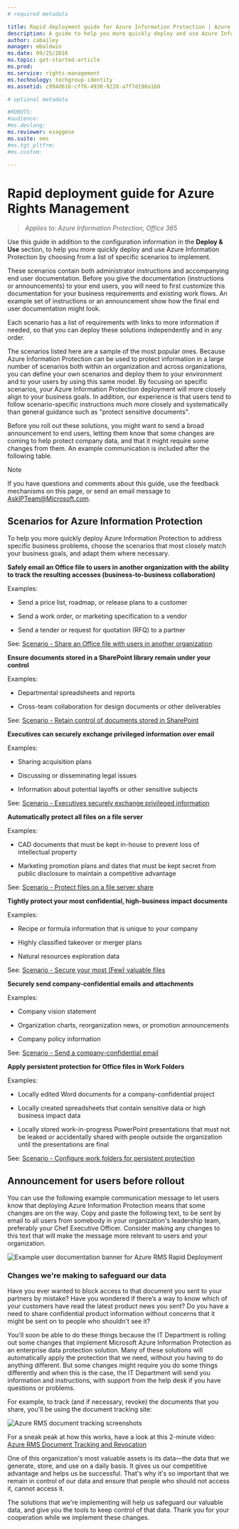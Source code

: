 ```yaml
---
# required metadata

title: Rapid deployment guide for Azure Information Protection | Azure Information Protection
description: A guide to help you more quickly deploy and use Azure Information Protection to protect your organization's data. Start by choosing from a list of specific scenarios to implement.
author: cabailey
manager: mbaldwin
ms.date: 09/25/2016
ms.topic: get-started-article
ms.prod:
ms.service: rights-management
ms.technology: techgroup-identity
ms.assetid: c994d616-cff6-4930-9228-a7f7d198a160

# optional metadata

#ROBOTS:
#audience:
#ms.devlang:
ms.reviewer: esaggese
ms.suite: ems
#ms.tgt_pltfrm:
#ms.custom:

---
```


# Rapid deployment guide for Azure Rights Management

>*Applies to: Azure Information Protection, Office 365*

Use this guide in addition to the configuration information in the **Deploy & Use** section, to help you more quickly deploy and use Azure Information Protection by choosing from a list of specific scenarios to implement.

These scenarios contain both administrator instructions and accompanying end user documentation. Before you give the documentation (instructions or announcements) to your end users, you will need to first customize this documentation for your business requirements and existing work flows. An example set of instructions or an announcement show how the final end user documentation might look.

Each scenario has a list of requirements with links to more information if needed, so that you can deploy these solutions independently and in any order.

The scenarios listed here are a sample of the most popular ones. Because Azure Information Protection can be used to protect information in a large number of scenarios both within an organization and across organizations, you can define your own scenarios and deploy them to your environment and to your users by using this same model. By focusing on specific scenarios, your Azure Information Protection deployment will more closely align to your business goals. In addition, our experience is that users tend to follow scenario-specific instructions much more closely and systematically than general guidance such as "protect sensitive documents".

Before you roll out these solutions, you might want to send a broad announcement to end users, letting them know that some changes are coming to help protect company data, and that it might require some changes from them. An example communication is included after the following table.

> [!NOTE]
> If you have questions and comments about this guide, use the feedback mechanisms on this page, or send an email message to [AskIPTeam@Microsoft.com](mailto:%20askipteam@microsoft.com?subject=Rapid%20Deployment%20Guide%20feedback).

## Scenarios for Azure Information Protection
To help you more quickly deploy Azure Information Protection to address specific business problems, choose the scenarios that most closely match your business goals, and adapt them where necessary.



**Safely email an Office file to users in another organization with the ability to track the resulting accesses (business-to-business collaboration)**

Examples:

- Send a price list, roadmap, or release plans to a customer

- Send a work order, or marketing specification to a vendor

- Send a tender or request for quotation (RFQ) to a partner

See: [Scenario - Share an Office file with users in another organization](scenario-share-office-file-externally.md)

**Ensure documents stored in a SharePoint library remain under your control**

Examples:

- Departmental spreadsheets and reports

- Cross-team collaboration for design documents or other deliverables

See: [Scenario - Retain control of documents stored in SharePoint](scenario-sharepoint.md)

**Executives can securely exchange privileged information over email**

Examples:

- Sharing acquisition plans

- Discussing or disseminating legal issues

- Information about potential layoffs or other sensitive subjects

See: [Scenario - Executives securely exchange privileged information](scenario-executives-email.md)

**Automatically protect all files on a file server**

Examples:

- CAD documents that must be kept in-house to prevent loss of intellectual property

- Marketing promotion plans and dates that must be kept secret from public disclosure to maintain a competitive advantage

See: [Scenario - Protect files on a file server share](scenario-fci.md)

**Tightly protect your most confidential, high-business impact documents**

Examples:

- Recipe or formula information that is unique to your company

- Highly classified takeover or merger plans

- Natural resources exploration data

See: [Scenario - Secure your most &#40;Few&#41; valuable files](scenario-secure-most-valuable-files.md)

**Securely send company-confidential emails and attachments**

Examples:

- Company vision statement

- Organization charts, reorganization news, or promotion announcements

- Company policy information

See: [Scenario - Send a company-confidential email](scenario-company-confidential-email.md)

**Apply persistent protection for Office files in Work Folders**

Examples:

- Locally edited Word documents for a company-confidential project

- Locally created spreadsheets that contain sensitive data or high business impact data

- Locally stored work-in-progress PowerPoint presentations that must not be leaked or accidentally shared with people outside the organization until the presentations are final

See: [Scenario - Configure work folders for persistent protection](scenario-work-folders.md)




## Announcement for users before rollout
You can use the following example communication message to let users know that deploying Azure Information Protection means that some changes are on the way. Copy and paste the following text, to be sent by email to all users from somebody in your organization's leadership team, preferably your Chef Executive Officer. Consider making any changes to this text that will make the message more relevant to users and your organization.

![Example user documentation banner for Azure RMS Rapid Deployment](../media/AzRMS_ExampleBanner.png)

### Changes we're making to safeguard our data
Have you ever wanted to block access to that document you sent to your partners by mistake? Have you wondered if there’s a way to know which of your customers have read the latest product news you sent? Do you have a need to share confidential product information without concerns that it might be sent on to people who shouldn't see it?

You'll soon be able to do these things because the IT Department is rolling out some changes that implement Microsoft Azure Information Protection as an enterprise data protection solution. Many of these solutions will automatically apply the protection that we need, without you having to do anything different. But some changes might require you do some things differently and when this is the case, the IT Department will send you information and instructions, with support from the help desk if you have questions or problems.

For example, to track (and if necessary, revoke) the documents that you share, you'll be using the document tracking site:

![Azure RMS document tracking screenshots](../media/AzRMS_Tutorial_5_Screenshots.png)

For a sneak peak at how this works, have a look at this 2-minute video: [Azure RMS Document Tracking and Revocation](https://channel9.msdn.com/Series/Information-Protection/Azure-RMS-Document-Tracking-and-Revocation)

One of this organization's most valuable assets is its data—the data that we generate, store, and use on a daily basis. It gives us our competitive advantage and helps us be successful. That's why it's so important that we remain in control of our data and ensure that people who should not access it, cannot access it.

The solutions that we're implementing will help us safeguard our valuable data, and give you the tools to keep control of that data. Thank you for your cooperation while we implement these changes.

